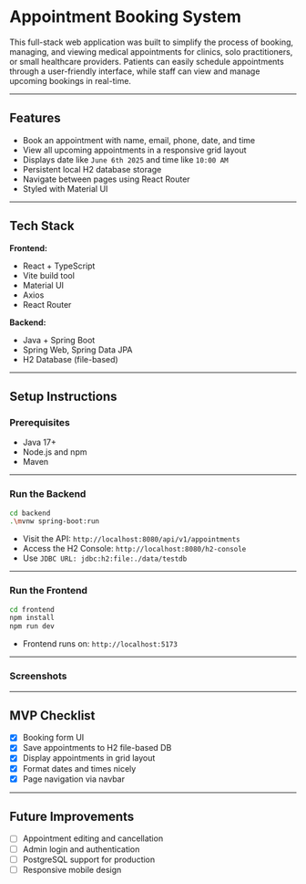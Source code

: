 # Appointment Booking System 

This full-stack web application was built to simplify the process of booking, managing, and viewing medical appointments for clinics, solo practitioners, or small healthcare providers. Patients can easily schedule appointments through a user-friendly interface, while staff can view and manage upcoming bookings in real-time.

---

## Features

- Book an appointment with name, email, phone, date, and time
- View all upcoming appointments in a responsive grid layout
- Displays date like `June 6th 2025` and time like `10:00 AM`
- Persistent local H2 database storage
- Navigate between pages using React Router
- Styled with Material UI

---

## Tech Stack

**Frontend:**
- React + TypeScript
- Vite build tool
- Material UI
- Axios
- React Router

**Backend:**
- Java + Spring Boot
- Spring Web, Spring Data JPA
- H2 Database (file-based)

---

## Setup Instructions

### Prerequisites

- Java 17+
- Node.js and npm
- Maven

---

### Run the Backend

```bash
cd backend
.\mvnw spring-boot:run
```
- Visit the API: `http://localhost:8080/api/v1/appointments`
- Access the H2 Console: `http://localhost:8080/h2-console`
- Use `JDBC URL: jdbc:h2:file:./data/testdb`

---

### Run the Frontend
```bash
cd frontend
npm install
npm run dev
```
- Frontend runs on: `http://localhost:5173`

---

### Screenshots

---

## MVP Checklist

- [x] Booking form UI
- [x] Save appointments to H2 file-based DB
- [x] Display appointments in grid layout
- [x] Format dates and times nicely
- [x] Page navigation via navbar

---

## Future Improvements
- [ ] Appointment editing and cancellation
- [ ] Admin login and authentication
- [ ] PostgreSQL support for production
- [ ] Responsive mobile design
